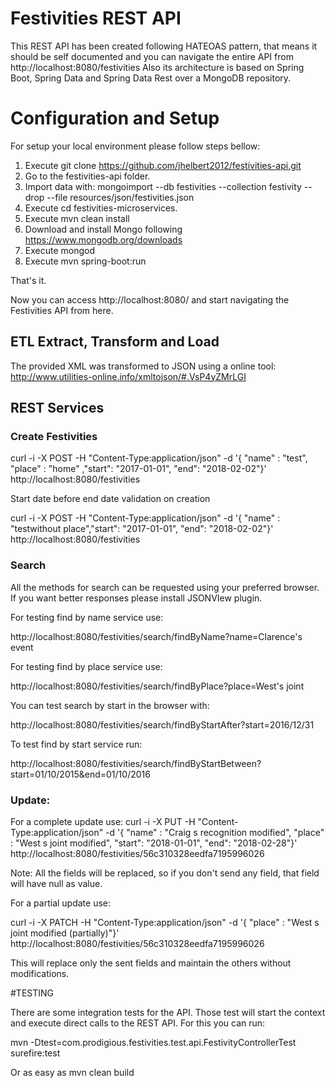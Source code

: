 # Festivities REST API

This REST API has been created following HATEOAS pattern, that means it should be self documented and you can navigate the entire API 
from http://localhost:8080/festivities Also its architecture is based on Spring Boot,
Spring Data and Spring Data Rest over a MongoDB repository.

# Configuration and Setup

For setup your local environment please follow steps bellow:

1. Execute git clone https://github.com/jhelbert2012/festivities-api.git
2. Go to the festivities-api folder.
3. Import data with: mongoimport --db festivities --collection festivity --drop --file resources/json/festivities.json
3. Execute cd festivities-microservices.
4. Execute mvn clean install
5. Download and install Mongo following https://www.mongodb.org/downloads
6. Execute mongod
7. Execute mvn spring-boot:run

That's it.

Now you can access http://localhost:8080/ and start navigating the Festivities API from here.

## ETL Extract, Transform and Load 

The provided XML was transformed to JSON using a online tool: http://www.utilities-online.info/xmltojson/#.VsP4yZMrLGI

## REST Services

### Create Festivities

curl -i -X POST -H "Content-Type:application/json" -d '{ "name" : "test", "place" : "home" ,"start": "2017-01-01", "end": "2018-02-02"}' http://localhost:8080/festivities

Start date before end date validation on creation 

curl -i -X POST -H "Content-Type:application/json" -d '{ "name" : "testwithout place","start": "2017-01-01", "end": "2018-02-02"}' http://localhost:8080/festivities

### Search

All the methods for search can be requested using your preferred browser. If you want better responses 
please install JSONVIew plugin. 

For testing find by name service use: 

http://localhost:8080/festivities/search/findByName?name=Clarence's event

For testing find by place service use:

http://localhost:8080/festivities/search/findByPlace?place=West's joint

You can test search by start in the browser with:

http://localhost:8080/festivities/search/findByStartAfter?start=2016/12/31

To test find by start service run:

http://localhost:8080/festivities/search/findByStartBetween?start=01/10/2015&end=01/10/2016

### Update:

For a complete update use:
curl -i -X PUT -H "Content-Type:application/json" -d '{ "name" : "Craig s recognition modified", "place" : "West s joint modified", "start": "2018-01-01", "end": "2018-02-28"}' http://localhost:8080/festivities/56c310328eedfa7195996026

Note: All the fields will be replaced, so if you don't send any field, that field will have null as value.

For a partial update use:

curl -i -X PATCH -H "Content-Type:application/json" -d '{ "place" : "West s joint modified (partially)"}' http://localhost:8080/festivities/56c310328eedfa7195996026

This will replace only the sent fields and maintain the others without modifications.

#TESTING

There are some integration tests for the API. Those test will start the context and execute direct calls to 
the REST API. For this you can run: 

mvn -Dtest=com.prodigious.festivities.test.api.FestivityControllerTest surefire:test

Or as easy as mvn clean build

